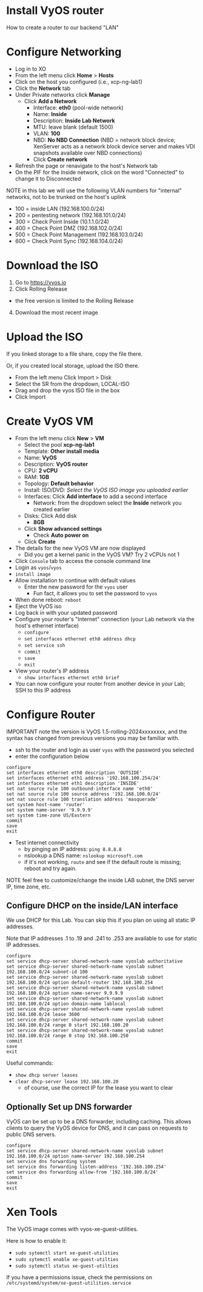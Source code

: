 # Install VyOS router
How to create a router to our backend "LAN"

# Configure Networking
- Log in to XO
- From the left menu click **Home** > **Hosts**
- Click on the host you configured (i.e., xcp-ng-lab1)
- Click the **Network** tab
- Under Private networks click **Manage**
  - Click **Add a Network**
    - Interface: **eth0** (pool-wide network)
    - Name: **Inside**
    - Description: **Inside Lab Network**
    - MTU: leave blank (default 1500)
    - VLAN: **100**
    - NBD: **No NBD Connection** (NBD = network block device;  XenServer acts as a network block device server and makes VDI snapshots available over NBD connections)
    - Click **Create network**
- Refresh the page or renavigate to the host's Network tab
- On the PIF for the Inside network, click on the word "Connected" to change it to Disconnected

NOTE in this lab we will use the following VLAN numbers for "internal" networks, not to be trunked on the host's uplink
- 100 = inside LAN (192.168.100.0/24)
- 200 = pentesting network (192.168.101.0/24)
- 300 = Check Point Inside (10.1.1.0/24)
- 400 = Check Point DMZ (192.168.102.0/24)
- 500 = Check Point Management (192.168.103.0/24)
- 600 = Check Point Sync (192.168.104.0/24)

# Download the ISO
1. Go to https://vyos.io
2. Click Rolling Release
  - the free version is limited to the Rolling Release
4. Download the most recent image

# Upload the ISO
If you linked storage to a file share, copy the file there.

Or, if you created local storage, upload the ISO there.
- From the left menu Click Import > Disk
- Select the SR from the dropdown, LOCAL-ISO
- Drag and drop the vyos ISO file in the box
- Click Import

# Create VyOS VM
- From the left menu click **New** > **VM**
  - Select the pool **xcp-ng-lab1**
  - Template: **Other install media**
  - Name: **VyOS**
  - Description: **VyOS router**
  - CPU: **2 vCPU**
  - RAM: **1GB**
  - Topology: **Default behavior**
  - Install: ISO/DVD: *Select the VyOS ISO image you uploaded earlier*
  - Interfaces: Click **Add interface** to add a second interface
    - Network: from the dropdown select the **Inside** network you created earlier
  - Disks: Click Add disk
    - **8GB**
  - Click **Show advanced settings**
    - Check **Auto power on**
  - Click **Create**
- The details for the new VyOS VM are now displayed
  - Did you get a kernel panic in the VyOS VM? Try 2 vCPUs not 1
- Click `Console` tab to access the console command line
- Login as `vyos`/`vyos`
- `install image`
- Allow installation to continue with default values
  - Enter the new password for the `vyos` user
    - Fun fact, it allows you to set the password to `vyos`
- When done reboot: `reboot`
- Eject the VyOS iso
- Log back in with your updated password
- Configure your router's "Internet" connection (your Lab network via the host's ethernet interface)
  - `configure`
  - `set interfaces ethernet eth0 address dhcp`
  - `set service ssh`
  - `commit`
  - `save`
  - `exit`
- View your router's IP address
  - `show interfaces ethernet eth0 brief`
- You can now configure your router from another device in your Lab; SSH to this IP address

# Configure Router
IMPORTANT note the version is VyOS 1.5-rolling-2024xxxxxxxx, and the syntax has changed from previous versions you may be familiar with.
- ssh to the router and login as user `vyos` with the password you selected
- enter the configuration below
```
configure
set interfaces ethernet eth0 description 'OUTSIDE'
set interfaces ethernet eth1 address '192.168.100.254/24'
set interfaces ethernet eth1 description 'INSIDE'
set nat source rule 100 outbound-interface name 'eth0'
set nat source rule 100 source address '192.168.100.0/24'
set nat source rule 100 translation address 'masquerade'
set system host-name 'router'
set system name-server '9.9.9.9'
set system time-zone US/Eastern
commit
save
exit
```
- Test internet connectivity
  - by pinging an IP address: `ping 8.8.8.8`
  - nslookup a DNS name: `nslookup microsoft.com`
  - if it's not working, `route` and see if the default route is missing; reboot and try again.

NOTE feel free to customize/change the inside LAB subnet, the DNS server IP, time zone, etc.

## Configure DHCP on the inside/LAN interface
We use DHCP for this Lab. You can skip this if you plan on using all static IP addresses.

Note that IP addresses .1 to .19 and .241 to .253 are available to use for static IP addresses.

```
configure
set service dhcp-server shared-network-name vyoslab authoritative
set service dhcp-server shared-network-name vyoslab subnet 192.168.100.0/24 subnet-id 100
set service dhcp-server shared-network-name vyoslab subnet 192.168.100.0/24 option default-router 192.168.100.254
set service dhcp-server shared-network-name vyoslab subnet 192.168.100.0/24 option name-server 9.9.9.9
set service dhcp-server shared-network-name vyoslab subnet 192.168.100.0/24 option domain-name lablocal
set service dhcp-server shared-network-name vyoslab subnet 192.168.100.0/24 lease 3600
set service dhcp-server shared-network-name vyoslab subnet 192.168.100.0/24 range 0 start 192.168.100.20
set service dhcp-server shared-network-name vyoslab subnet 192.168.100.0/24 range 0 stop 192.168.100.250
commit
save
exit
```
Useful commands:
- `show dhcp server leases`
- `clear dhcp-server lease 192.168.100.20`
  - of course, use the correct IP for the lease you want to clear

## Optionally Set up DNS forwarder
VyOS can be set up to be a DNS forwarder, including caching. This allows clients to query the VyOS device for DNS, and it can pass on requests to public DNS servers.

```
configure
set service dhcp-server shared-network-name vyoslab subnet 192.168.100.0/24 option name-server 192.168.100.254
set service dns forwarding system
set service dns forwarding listen-address '192.168.100.254'
set service dns forwarding allow-from '192.168.100.0/24'
commit
save
exit
```

# Xen Tools
The VyOS image comes with vyos-xe-guest-utilities.

Here is how to enable it:
- `sudo sytemctl start xe-guest-utilities`
- `sudo sytemctl enable xe-guest-utilties`
- `sudo sytemctl status xe-guest-utilties`

If you have a permissions issue, check the permissions on `/etc/systemd/system/xe-guest-utilities.service`
